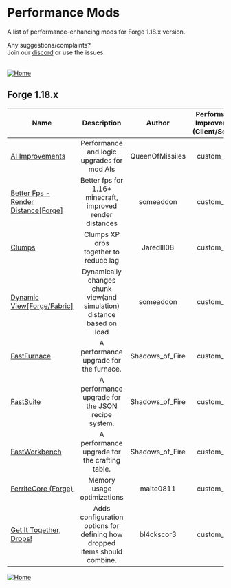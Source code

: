 
# Performance Mods
A list of performance-enhancing mods for Forge 1.18.x version.

Any suggestions/complaints?<br>
Join our [discord](https://discord.gg/8nzHYhVUQS) or use the issues.<br><br>

[![Home](https://i.imgur.com/zGuelkW.png)](https://github.com/NordicGamerFE/usefulmods/blob/main/README.md)

## Forge 1.18.x

| Name |  Description | Author | Performance Improvement (Client/Server) | Need help? |
| --- | :---: | :---: | :---: | :---: |
| [AI Improvements](https://www.curseforge.com/minecraft/mc-mods/ai-improvements) | Performance and logic upgrades for mod AIs | QueenOfMissiles | custom_data |  [Github](https://github.com/BuiltBrokenModding/AI-Improvements/issues) 
| [Better Fps - Render Distance[Forge]](https://www.curseforge.com/minecraft/mc-mods/better-fps-render-distance) | Better fps for 1.16+ minecraft, improved render distances | someaddon | custom_data |  [Github](https://github.com/someaddons/betterfpsdistances/issues) 
| [Clumps](https://www.curseforge.com/minecraft/mc-mods/clumps) | Clumps XP orbs together to reduce lag | Jaredlll08 | custom_data |  [Github](https://github.com/jaredlll08/Clumps/issues) 
| [Dynamic View[Forge/Fabric]](https://www.curseforge.com/minecraft/mc-mods/dynamic-view) | Dynamically changes chunk view(and simulation) distance based on load | someaddon | custom_data |  [Github](https://github.com/ldtteam/Dynview/issues/new) 
| [FastFurnace](https://www.curseforge.com/minecraft/mc-mods/fastfurnace) | A performance upgrade for the furnace. | Shadows_of_Fire | custom_data |  [Github](https://github.com/Shadows-of-Fire/FastFurnace/issues) 
| [FastSuite](https://www.curseforge.com/minecraft/mc-mods/fastsuite) | A performance upgrade for the JSON recipe system. | Shadows_of_Fire | custom_data |  [Github](https://github.com/Shadows-of-Fire/FastSuite/issues) 
| [FastWorkbench](https://www.curseforge.com/minecraft/mc-mods/fastworkbench) | A performance upgrade for the crafting table. | Shadows_of_Fire | custom_data |  [Github](https://github.com/Shadows-of-Fire/FastWorkbench/issues) 
| [FerriteCore (Forge)](https://www.curseforge.com/minecraft/mc-mods/ferritecore) | Memory usage optimizations | malte0811 | custom_data |  [Github](https://github.com/malte0811/FerriteCore/issues) 
| [Get It Together, Drops!](https://www.curseforge.com/minecraft/mc-mods/get-it-together-drops) | Adds configuration options for defining how dropped items should combine. | bl4ckscor3 | custom_data |  [Github](https://github.com/bl4ckscor3/GetItTogetherDrops/issues) 

[![Home](https://i.imgur.com/zGuelkW.png)](https://github.com/NordicGamerFE/usefulmods/blob/main/README.md)
